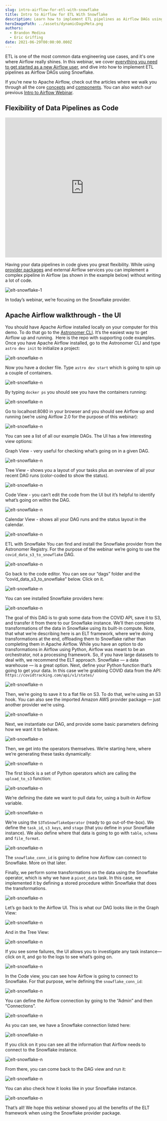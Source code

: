 ```yaml
---
slug: intro-airflow-for-etl-with-snowflake
title: Intro to Airflow for ETL With Snowflake
description: Learn how to implement ETL pipelines as Airflow DAGs using Snowflake
heroImagePath: ../assets/dynamicDagsMeta.png
authors:
  - Brandon Medina
  - Eric Griffing
date: 2021-06-29T00:00:00.000Z
---
```

ETL is one of the most common data engineering use cases, and it's one where Airflow really shines. In this webinar, we cover [everything you need to get started as a new Airflow user](https://www.astronomer.io/ebooks/getting-started-with-apache-airflow), and dive into how to implement ETL pipelines as Airflow DAGs using Snowflake.

If you’re new to Apache Airflow, check out the articles where we walk you through all the core [concepts](https://www.astronomer.io/guides/intro-to-airflow) and [components](https://www.astronomer.io/guides/airflow-components). You can also watch our previous [Intro to Airflow Webinar](https://www.astronomer.io/events/webinars/intro-to-airflow/).

## Flexibility of Data Pipelines as Code

<iframe src="https://fast.wistia.net/embed/iframe/t6ssyh9nmk" title="Intro to Airflow for ETL With Snowflake Video" allow="autoplay; fullscreen" allowtransparency="true" frameborder="0" scrolling="no" class="wistia_embed" name="wistia_embed" allowfullscreen msallowfullscreen width="100%" height="450"></iframe>

Having your data pipelines in code gives you great flexibility. While using [provider packages](https://www.astronomer.io/blog/astronomer-registry) and external Airflow services you can implement a complex pipeline in Airflow (as shown in the example below) without writing a lot of code. 

![elt-snowflake-1](../assets/elt-snowflake-1.jpg)

In today’s webinar, we’re focusing on the Snowflake provider.

## Apache Airflow walkthrough - the UI

You should have Apache Airflow installed locally on your computer for this demo. To do that go to the [Astronomer CLI](https://www.astronomer.io/docs/cloud/stable/develop/cli-quickstart). It’s the easiest way to get Airflow up and running. 
Here is the repo with supporting code examples.
Once you have Apache Airflow installed, go to the Astronomer CLI and type `astro dev init` to initialize a project:

![elt-snowflake-n](../assets/elt-snowflake-n.jpg)

Now you have a docker file. Type `astro dev start` which is going to spin up a couple of containers.

![elt-snowflake-n](../assets/elt-snowflake-n.jpg)

By typing `docker ps` you should see you have the containers running:

![elt-snowflake-n](../assets/elt-snowflake-n.jpg)

Go to localhost:8080 in your browser and you should see Airflow up and running (we’re using Airflow 2.0 for the purpose of this webinar):

![elt-snowflake-n](../assets/elt-snowflake-n.jpg)

You can see a list of all our example DAGs. The UI has a few interesting view options:

Graph View - very useful for checking what’s going on in a given DAG.

![elt-snowflake-n](../assets/elt-snowflake-n.jpg)

Tree View - shows you a layout of your tasks plus an overview of all your recent DAG runs (color-coded to show the status).

![elt-snowflake-n](../assets/elt-snowflake-n.jpg)

Code View - you can’t edit the code from the UI but it’s helpful to identify what’s going on within the DAG.

![elt-snowflake-n](../assets/elt-snowflake-n.jpg)

Calendar View - shows all your DAG runs and the status layout in the calendar.

![elt-snowflake-n](../assets/elt-snowflake-n.jpg)

ETL with Snowflake
You can find and install the Snowflake provider from the Astronomer Registry.
For the purpose of the webinar we’re going to use the `covid_data_s3_to_snowflake` DAG.

![elt-snowflake-n](../assets/elt-snowflake-n.jpg)

Go back to the code editor. You can see our “dags” folder and the “covid_data_s3_to_snowflake” below. Click on it.

![elt-snowflake-n](../assets/elt-snowflake-n.jpg)

You can see installed Snowflake providers here:

![elt-snowflake-n](../assets/elt-snowflake-n.jpg)

The goal of this DAG is to grab some data from the COVID API, save it to S3, and transfer it from there to our Snowflake instance. We’ll then complete transformations of the data in Snowflake using its built-in compute.
Note, that what we’re describing here is an ELT framework, where we’re doing transformations at the end, offloading them to Snowflake rather than completing them in Apache Airflow. While you have an option to do transformations in Airflow using Python, Airflow was meant to be an orchestrator, not a processing framework. So, if you have large datasets to deal with, we recommend the ELT approach. Snowflake — a data warehouse — is a great option.
Next, define your Python function that’s going to get your data. In this case we’re grabbing COVID data from the API: `https://covidtracking.com/api/v1/states/`

![elt-snowflake-n](../assets/elt-snowflake-n.jpg)

Then, we’re going to save it to a flat file on S3. To do that, we’re using an S3 hook. You can also see the imported Amazon AWS provider package — just another provider we’re using.

![elt-snowflake-n](../assets/elt-snowflake-n.jpg)

Next, we instantiate our DAG, and provide some basic parameters defining how we want it to behave.

![elt-snowflake-n](../assets/elt-snowflake-n.jpg)

Then, we get into the operators themselves. We’re starting here, where we’re generating these tasks dynamically:

![elt-snowflake-n](../assets/elt-snowflake-n.jpg)

The first block is a set of Python operators which are calling the `upload_to_s3` function:

![elt-snowflake-n](../assets/elt-snowflake-n.jpg)

We’re defining the date we want to pull data for, using a built-in Airflow variable.

![elt-snowflake-n](../assets/elt-snowflake-n.jpg)

We’re using the `S3ToSnowflakeOperator` (ready to go out-of-the-box). We define the `task_id`, `s3_keys`, and `stage` (that you define in your Snowflake instance). We also define where that data is going to go with `table`, `schema` and `file_format`. 

![elt-snowflake-n](../assets/elt-snowflake-n.jpg)

The `snowflake_conn_id` is going to define how Airflow can connect to Snowflake. More on that later.

Finally, we perform some transformations on the data using the Snowflake operator, which is why we have a `pivot_data` task. In this case, we implemented it by defining a stored procedure within Snowflake that does the transformations. 

![elt-snowflake-n](../assets/elt-snowflake-n.jpg)

Let’s go back to the Airflow UI. This is what our DAG looks like in the Graph View:

![elt-snowflake-n](../assets/elt-snowflake-n.jpg)

And in the Tree View:

![elt-snowflake-n](../assets/elt-snowflake-n.jpg)

If you see some failures, the UI allows you to investigate any task instance— click on it, and go to the logs to see what’s going on. 

![elt-snowflake-n](../assets/elt-snowflake-n.jpg)

In the Code view, you can see how Airflow is going to connect to Snowflake. For that purpose, we’re defining the `snowflake_conn_id`:

![elt-snowflake-n](../assets/elt-snowflake-n.jpg)

You can define the Airflow connection by going to the “Admin” and then “Connections”.

![elt-snowflake-n](../assets/elt-snowflake-n.jpg)

As you can see, we have a Snowflake connection listed here:

![elt-snowflake-n](../assets/elt-snowflake-n.jpg)

If you click on it you can see all the information that Airflow needs to connect to the Snowflake instance.

![elt-snowflake-n](../assets/elt-snowflake-n.jpg)

From there, you can come back to the DAG view and run it:

![elt-snowflake-n](../assets/elt-snowflake-n.jpg)

You can also check how it looks like in your Snowflake instance.

![elt-snowflake-n](../assets/elt-snowflake-n.jpg)

That’s all! We hope this webinar showed you all the benefits of the ELT framework when using the Snowflake provider package.
